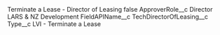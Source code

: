 <?xml version="1.0" encoding="UTF-8"?>
<CustomMetadata xmlns="http://soap.sforce.com/2006/04/metadata" xmlns:xsi="http://www.w3.org/2001/XMLSchema-instance" xmlns:xsd="http://www.w3.org/2001/XMLSchema">
    <label>Terminate a Lease - Director of Leasing</label>
    <protected>false</protected>
    <values>
        <field>ApproverRole__c</field>
        <value xsi:type="xsd:string">Director LARS &amp; NZ Development</value>
    </values>
    <values>
        <field>FieldAPIName__c</field>
        <value xsi:type="xsd:string">TechDirectorOfLeasing__c</value>
    </values>
    <values>
        <field>Type__c</field>
        <value xsi:type="xsd:string">LVI - Terminate a Lease</value>
    </values>
</CustomMetadata>
